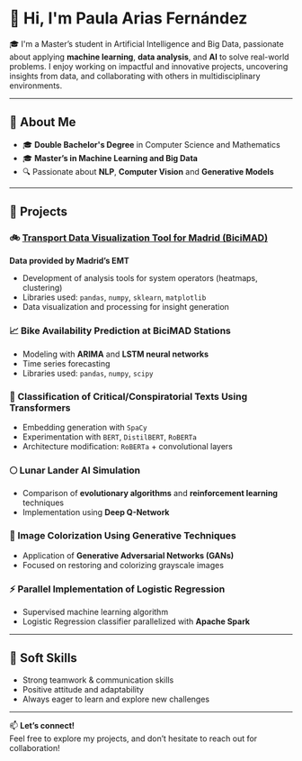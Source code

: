 # 👋 Hi, I'm Paula Arias Fernández

🎓 I'm a Master’s student in Artificial Intelligence and Big Data, passionate about applying **machine learning**, **data analysis**, and **AI** to solve real-world problems. I enjoy working on impactful and innovative projects, uncovering insights from data, and collaborating with others in multidisciplinary environments.

---

## 🧠 About Me

- 🎓 **Double Bachelor's Degree** in Computer Science and Mathematics
- 🎓 **Master’s in Machine Learning and Big Data**
- 🔍 Passionate about **NLP**, **Computer Vision** and **Generative Models**

---

## 🚀 Projects

### 🚲 [Transport Data Visualization Tool for Madrid (BiciMAD)](https://github.com/paulaariasf/APLICACION)
**Data provided by Madrid’s EMT**  
- Development of analysis tools for system operators (heatmaps, clustering)  
- Libraries used: `pandas`, `numpy`, `sklearn`, `matplotlib`  
- Data visualization and processing for insight generation

### 📈  Bike Availability Prediction at BiciMAD Stations
- Modeling with **ARIMA** and **LSTM neural networks**  
- Time series forecasting  
- Libraries used: `pandas`, `numpy`, `scipy`

### 🧠 Classification of Critical/Conspiratorial Texts Using Transformers
- Embedding generation with `SpaCy`  
- Experimentation with `BERT`, `DistilBERT`, `RoBERTa`  
- Architecture modification: `RoBERTa` + convolutional layers

### 🌕 Lunar Lander AI Simulation
- Comparison of **evolutionary algorithms** and **reinforcement learning** techniques  
- Implementation using **Deep Q-Network**

### 🎨 Image Colorization Using Generative Techniques
- Application of **Generative Adversarial Networks (GANs)**  
- Focused on restoring and colorizing grayscale images

### ⚡ Parallel Implementation of Logistic Regression
- Supervised machine learning algorithm  
- Logistic Regression classifier parallelized with **Apache Spark**

---

## 🌱 Soft Skills

- Strong teamwork & communication skills  
- Positive attitude and adaptability  
- Always eager to learn and explore new challenges

---

📫 **Let’s connect!**  
Feel free to explore my projects, and don’t hesitate to reach out for collaboration!

